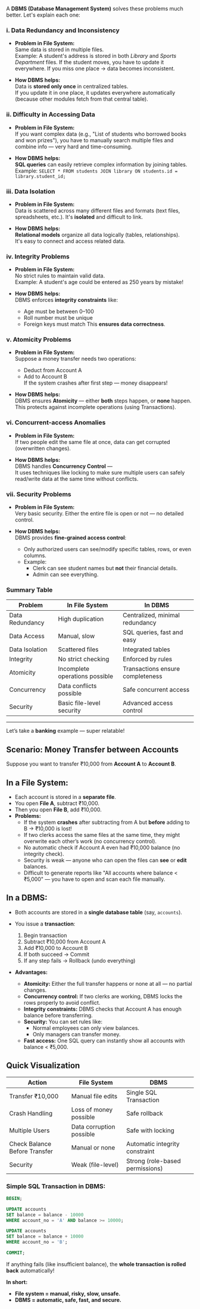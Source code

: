 A **DBMS (Database Management System)** solves these problems much better. Let's explain each one:

### i. **Data Redundancy and Inconsistency**
- **Problem in File System:**  
  Same data is stored in multiple files.  
  Example: A student's address is stored in both *Library* and *Sports Department* files. If the student moves, you have to update it everywhere. If you miss one place → data becomes inconsistent.
  
- **How DBMS helps:**  
  Data is **stored only once** in centralized tables.  
  If you update it in one place, it updates everywhere automatically (because other modules fetch from that central table).

### ii. **Difficulty in Accessing Data**
- **Problem in File System:**  
  If you want complex data (e.g., "List of students who borrowed books and won prizes"), you have to manually search multiple files and combine info — very hard and time-consuming.

- **How DBMS helps:**  
  **SQL queries** can easily retrieve complex information by joining tables.  
  Example: `SELECT * FROM students JOIN library ON students.id = library.student_id;`

### iii. **Data Isolation**
- **Problem in File System:**  
  Data is scattered across many different files and formats (text files, spreadsheets, etc.). It's **isolated** and difficult to link.

- **How DBMS helps:**  
  **Relational models** organize all data logically (tables, relationships).  
  It's easy to connect and access related data.

### iv. **Integrity Problems**
- **Problem in File System:**  
  No strict rules to maintain valid data.  
  Example: A student's age could be entered as 250 years by mistake!

- **How DBMS helps:**  
  DBMS enforces **integrity constraints** like:
  - Age must be between 0–100
  - Roll number must be unique
  - Foreign keys must match
  This **ensures data correctness**.

### v. **Atomicity Problems**
- **Problem in File System:**  
  Suppose a money transfer needs two operations:
  - Deduct from Account A
  - Add to Account B  
  If the system crashes after first step — money disappears!

- **How DBMS helps:**  
  DBMS ensures **Atomicity** — either **both** steps happen, or **none** happen.  
  This protects against incomplete operations (using Transactions).

### vi. **Concurrent-access Anomalies**
- **Problem in File System:**  
  If two people edit the same file at once, data can get corrupted (overwritten changes).

- **How DBMS helps:**  
  DBMS handles **Concurrency Control** —  
  It uses techniques like locking to make sure multiple users can safely read/write data at the same time without conflicts.

### vii. **Security Problems**
- **Problem in File System:**  
  Very basic security. Either the entire file is open or not — no detailed control.

- **How DBMS helps:**  
  DBMS provides **fine-grained access control**:
  - Only authorized users can see/modify specific tables, rows, or even columns.
  - Example:  
    - Clerk can see student names but **not** their financial details.  
    - Admin can see everything.

### **Summary Table**

| Problem                  | In File System                         | In DBMS                         |
|---------------------------|----------------------------------------|---------------------------------|
| Data Redundancy           | High duplication                      | Centralized, minimal redundancy |
| Data Access               | Manual, slow                          | SQL queries, fast and easy      |
| Data Isolation            | Scattered files                       | Integrated tables               |
| Integrity                 | No strict checking                    | Enforced by rules               |
| Atomicity                 | Incomplete operations possible        | Transactions ensure completeness|
| Concurrency               | Data conflicts possible               | Safe concurrent access          |
| Security                  | Basic file-level security             | Advanced access control         |

---

Let’s take a **banking** example — super relatable!

## **Scenario: Money Transfer between Accounts**

Suppose you want to transfer ₹10,000 from **Account A** to **Account B**.

## **In a File System:**

- Each account is stored in a **separate file**.
- You open **File A**, subtract ₹10,000.
- Then you open **File B**, add ₹10,000.
- **Problems:**
  - If the system **crashes** after subtracting from A but **before** adding to B → ₹10,000 is lost!
  - If two clerks access the same files at the same time, they might overwrite each other’s work (no concurrency control).
  - No automatic check if Account A even had ₹10,000 balance (no integrity check).
  - Security is weak — anyone who can open the files can **see** or **edit** balances.
  - Difficult to generate reports like "All accounts where balance < ₹5,000" — you have to open and scan each file manually.

## **In a DBMS:**

- Both accounts are stored in a **single database table** (say, `accounts`).
- You issue a **transaction**:
  1. Begin transaction
  2. Subtract ₹10,000 from Account A
  3. Add ₹10,000 to Account B
  4. If both succeed → Commit
  5. If any step fails → Rollback (undo everything)

- **Advantages:**
  - **Atomicity:** Either the full transfer happens or none at all — no partial changes.
  - **Concurrency control:** If two clerks are working, DBMS locks the rows properly to avoid conflict.
  - **Integrity constraints:** DBMS checks that Account A has enough balance before transferring.
  - **Security:** You can set rules like:
    - Normal employees can only view balances.
    - Only managers can transfer money.
  - **Fast access:** One SQL query can instantly show all accounts with balance < ₹5,000.

## **Quick Visualization**

| Action                    | File System                         | DBMS                             |
|----------------------------|-------------------------------------|----------------------------------|
| Transfer ₹10,000           | Manual file edits                   | Single SQL Transaction           |
| Crash Handling             | Loss of money possible              | Safe rollback                   |
| Multiple Users             | Data corruption possible            | Safe with locking               |
| Check Balance Before Transfer | Manual or none                  | Automatic integrity constraint  |
| Security                   | Weak (file-level)                   | Strong (role-based permissions) |


### **Simple SQL Transaction in DBMS:**

```sql
BEGIN;

UPDATE accounts
SET balance = balance - 10000
WHERE account_no = 'A' AND balance >= 10000;

UPDATE accounts
SET balance = balance + 10000
WHERE account_no = 'B';

COMMIT;
```

If anything fails (like insufficient balance), the **whole transaction is rolled back** automatically!


**In short:**  
- **File system = manual, risky, slow, unsafe.**  
- **DBMS = automatic, safe, fast, and secure.**
